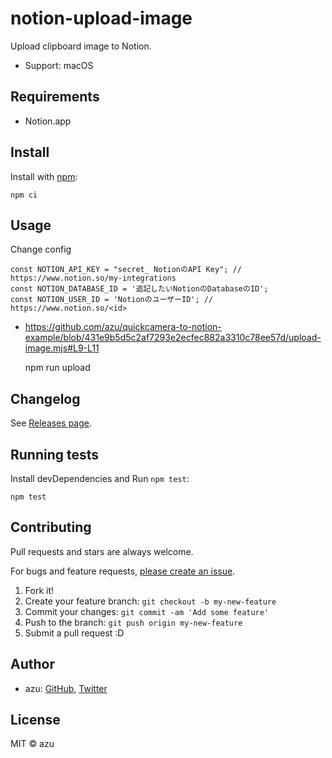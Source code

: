 # notion-upload-image

Upload clipboard image to Notion.

- Support: macOS

## Requirements

- Notion.app

## Install

Install with [npm](https://www.npmjs.com/):

    npm ci

## Usage

Change config

```
const NOTION_API_KEY = "secret_ NotionのAPI Key"; // https://www.notion.so/my-integrations
const NOTION_DATABASE_ID = '追記したいNotionのDatabaseのID';
const NOTION_USER_ID = 'NotionのユーザーID'; // https://www.notion.so/<id>
```

- https://github.com/azu/quickcamera-to-notion-example/blob/431e9b5d5c2af7293e2ecfec882a3310c78ee57d/upload-image.mjs#L9-L11

    npm run upload

## Changelog

See [Releases page](https://github.com/azu/notion-upload-image/releases).

## Running tests

Install devDependencies and Run `npm test`:

    npm test

## Contributing

Pull requests and stars are always welcome.

For bugs and feature requests, [please create an issue](https://github.com/azu/notion-upload-image/issues).

1. Fork it!
2. Create your feature branch: `git checkout -b my-new-feature`
3. Commit your changes: `git commit -am 'Add some feature'`
4. Push to the branch: `git push origin my-new-feature`
5. Submit a pull request :D

## Author

- azu: [GitHub](https://github.com/azu), [Twitter](https://twitter.com/azu_re)

## License

MIT © azu
